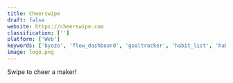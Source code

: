 ```yaml
---
title: Cheerswipe
draft: false 
website: https://cheerswipe.com
classification: ['']
platform: ['Web']
keywords: ['byozo', 'flow_dashboard', 'goaltracker', 'habit_list', 'habitbull', 'insights_by_autopilot', 'ironmic', 'liferpg', 'makersite', 'neocities', 'nirow', 'peek-a-week', 'purp', 'reflection', 'snappykit', 'streaks', 'the_habithub', 'todoist', 'jathu.me_annex']
image: logo.png
---
```

Swipe to cheer a maker!